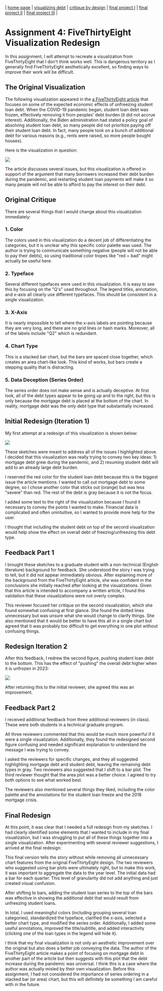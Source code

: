 \| [home page](https://cmustudent.github.io/tswd-portfolio-templates/) \| [visualizing debt](visualizing-government-debt) \| [critique by design](critique-by-design) \| [final project I](final-project-part-one) \| [final project II](final-project-part-two) \| [final project III](final-project-part-three) \|

# Assignment 4: FiveThirtyEight Visualization Redesign

In this assignment, I will attempt to recreate a visualization from FiveThirtyEight that I don't think works well. This is dangerous territory as I generally find FiveThirtyEight aesthetically excellent, so finding ways to improve their work will be difficult.

## The Original Visualization

The following visualization appeared in the [a FiveThirtyEight article](https://fivethirtyeight.com/features/how-restarting-student-loan-payments-could-change-millions-of-lives-and-the-economy) that focuses on some of the expected economic effects of unfreezing student loan debt.  When the COVID-19 pandemic began, student loan debt was frozen, effectively removing it from peoples' debt burden (it did not accrue interest).  Additionally, the Biden administration had stated a policy goal of absolving student loan debt, so many people did not prioritize paying off their student loan debt.  In fact, many people took on a bunch of additional debt for various reasons (e.g., rents were raised, so more people bought houses).  

Here is the visualization in question:

![](img/fivethirtyeight_bad.jpg)

The article discusses several issues, but this visualization is offered in support of the argument that many borrowers increased their debt burden during the pandemic, and restarting student loan payments will make it so many people will not be able to afford to pay the interest on their debt.  

## Original Critique

There are several things that I would change about this visualization immediately:

### 1. Color

The colors used in this visualization do a decent job of differentiating the categories, but it is unclear why this specific color palette was used.  The author is trying to communicate something negative (people will not be able to pay their debts), so using traditional color tropes like "red = bad" might actually be useful here.

### 2. Typeface

Several different typefaces were used in this visualization.  It is easy to see this by focusing on the "Q's" used throughout.  The legend titles, annotation, and x-axis all clearly use different typefaces.  This should be consistent in a single visualization.

### 3. X-Axis

It is nearly impossible to tell where the x-axis labels are pointing because they are very long, and there are no grid lines or hash marks.  Moreover, all of the labels include "Q2" which is redundant.  


### 4. Chart Type

This is a stacked bar chart, but the bars are spaced close together, which creates an area chart-like look.  This kind of works, but bars create a stepping quality that is distracting.  

### 5. Data Deception (Series Order)

The series order does not make sense and is actually deceptive.  At first look, all of the debt types appear to be going up and to the right, but this is only because the mortgage debt is placed at the bottom of the chart.  In reality, mortgage debt was the only debt type that substantially increased.

## Initial Redesign (Iteration 1)

My first attempt at a redesign of this visualization is shown below:

![](img/sketch_1.jpg)

These sketches were meant to address all of the issues I highlighted above.  I decided that this visualization was really trying to convey two key ideas: 1) mortgage debt grew during the pandemic, and 2) resuming student debt will add to an already large debt burden.

I reserved the red color for the student loan debt because this is the biggest issue the article mentions.  I wanted to call out mortgage debt to some degree, so I chose another color that sticks out (orange) but was less "severe" than red.  The rest of the debt is gray because it is not the focus.

I added some text to the right of the visualization because I found it necessary to convey the points I wanted to make.  Financial data is complicated and often unintuitive, so I wanted to provide more help for the user.

I thought that including the student debt on top of the second visualization would help show the effect on overall debt of freezing/unfreezing this debt type.

## Feedback Part 1

I brought these sketches to a graduate student with a non-technical (English literature) background for feedback.  She understood the story I was trying to tell, but it did not appear immediately obvious.  After explaining more of the background from the FiveThirtyEight article, she was confident in the conclusions she initially reached after looking at the visualizations.  Given that this article is intended to accompany a written article, I found this validation that these visualizations were not overly complex.

This reviewer focused her critique on the second visualization, which she found somewhat confusing at first glance.  She found the dotted lines unnecessary but was unsure what she would change to clarify things.  She also mentioned that it would be better to have this all in a single chart but agreed that it was probably too difficult to get everything in one plot without confusing things.

## Redesign Iteration 2

After this feedback, I redrew the second figure, pushing student loan debt to the bottom. This has the effect of "pushing" the overall debt higher when it is unfrozen in 2023:

![](img/sketch_2.jpg)

After returning this to the initial reviewer, she agreed this was an improvement.

## Feedback Part 2

I received additional feedback from three additional reviewers (in class).  These were both students in a technical graduate program.  

All three reviewers commented that this would be much more powerful if it were a single visualization.  Additionally, they found the redesigned second figure confusing and needed significant explanation to understand the message I was trying to convey.  

I asked the reviewers for specific changes, and they all suggested highlighting mortgage debt and student debt, leaving the remaining debt types in gray.  Two reviewers also suggested that I shift to a bar plot.  The third reviewer thought that the area plot was a better choice.  I agreed to try both options to see what worked best.  

The reviewers also mentioned several things they liked, including the color palette and the annotations for the student loan freeze and the 2018 mortgage crisis.  

## Final Redesign

At this point, it was clear that I needed a full redesign from my sketches.  I had clearly identified some elements that I wanted to include in my final visualization, but I was struggling to put all of these things together into a single visualization.  After experimenting with several reviewer suggestions, I arrived at the final redesign:

<div class="flourish-embed flourish-chart" data-src="visualisation/15063647"><script src="https://public.flourish.studio/resources/embed.js"></script></div>

This final version tells the story without while removing all unnecessary chart features from the original FiveThirtyEight design.  The two reviewers who suggested using bar plots were ultimately right, but to make this work, it was important to aggregate the data to the year level.  The initial data had a bar for each quarter.  This level of granularity did not add anything and just created visual confusion.  

After shifting to bars, adding the student loan series to the top of the bars was effective in showing the additional debt that would result from unfreezing student loans.

In total, I used meaningful colors (including grouping several loan categories), standardized the typeface, clarified the x-axis, selected a better chart type, and modified the series order.  Additionally, I added some useful annotations, improved the title/subtitle, and added interactivity (clicking one of the loan types in the legend will hide it).

I think that my final visualization is not only an aesthetic improvement over the original but also does a better job conveying the data.  The author of the FiveThirtyEight article makes a point of focusing on mortgage debt in another part of the article but then suggests with this plot that the debt increase during the pandemic was universal.  I think this is a case where the author was actually misled by their own visualization.  Before this assignment, I had not considered the importance of series ordering in a stacked bar (or area) chart, but this will definitely be something I am careful with in the future.







